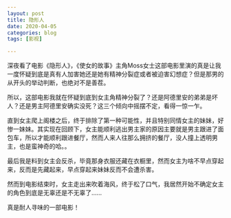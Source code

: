 ```yaml
---
layout: post
title: 隐形人
date: 2020-04-05
categories: blog
tags: [影视]

---
```



深夜看了电影《隐形人》，《使女的故事》主角Moss女士这部电影里演的真是让我一度怀疑到底是真有人加害她还是她有精神分裂症或者被迫害幻想症？但是那男的从开头的举动判断，也绝对不是善茬。

所以，这部电影我就在怀疑到底到女主角精神分裂了？还是阿德里安的弟弟是坏人？还是男主阿德里安确实没死？这三个倾向中摇摆不定，看得一惊一乍。

直到女主爬上阁楼之后，终于排除了第一种可能性，并且特别同情女主的妹妹，好惨一妹妹。其实现在回顾下，女主能顺利逃出男主家的原因主要就是男主跟进了面包车，所以才能顺利跟进餐厅，然而人来人往那么拥挤的餐厅，没人撞上透明男主，也是蛮神奇的哈。。

最后我是料到女主会反杀，毕竟那身衣服还藏在衣橱里，然而女主为啥不早点穿起来，反而是先藏起来，早点穿起来妹妹反而不会遭杀害。

然而到电影结束时，女主走出来吹着海风，终于松了口气，我居然开始不确定女主的角色到底是无辜还是不无辜了……

真是耐人寻味的一部电影！
